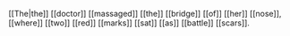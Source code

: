 [[The|the]] [[doctor]] [[massaged]] [[the]] [[bridge]] [[of]] [[her]] [[nose]], [[where]] [[two]] [[red]] [[marks]] [[sat]] [[as]] [[battle]] [[scars]].
